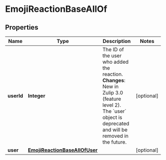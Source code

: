 

# EmojiReactionBaseAllOf

## Properties

Name | Type | Description | Notes
------------ | ------------- | ------------- | -------------
**userId** | **Integer** | The ID of the user who added the reaction.  **Changes**: New in Zulip 3.0 (feature level 2). The &#x60;user&#x60; object is deprecated and will be removed in the future.  |  [optional]
**user** | [**EmojiReactionBaseAllOfUser**](EmojiReactionBaseAllOfUser.md) |  |  [optional]




